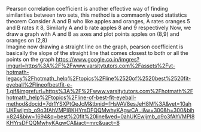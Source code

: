 Pearson correlation coefficient is another effective way of finding similarities between two sets, this method is a commaonly used statistics theorem
Consider A and B who like apples and oranges, A rates oranges 5 and B rates it 8,
Similarly A and b rate apples 8 and 9 respectively
Now, we draw a graph with A and B as axes and plot points apples on (8,9) and oranges on (2,8)\
Imagine now drawing a straight line on the graph, pearson coefficient is basically the slope of the straight line that comes closest to both or all the points on the graph
https://www.google.co.in/imgres?imgurl=https%3A%2F%2Fwww.varsitytutors.com%2Fassets%2Fvt-hotmath-legacy%2Fhotmath_help%2Ftopics%2Fline%2520of%2520best%2520fit-eyeball%2Flineofbestfit-e-1.gif&imgrefurl=https%3A%2F%2Fwww.varsitytutors.com%2Fhotmath%2Fhotmath_help%2Ftopics%2Fline-of-best-fit-eyeball-method&docid=7dr1YSXPtQeJcM&tbnid=fHsVAV8esJeH8M%3A&vet=10ahUKEwijmb_o9o3fAhVMPI8KHYrsDFQQMwhyKAgwCA..i&w=300&h=300&bih=824&biw=1694&q=best%20fit%20line&ved=0ahUKEwijmb_o9o3fAhVMPI8KHYrsDFQQMwhyKAgwCA&iact=mrc&uact=8
